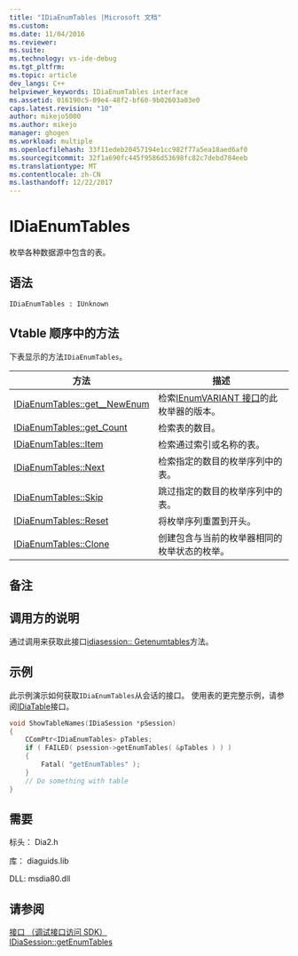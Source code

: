 ```yaml
---
title: "IDiaEnumTables |Microsoft 文档"
ms.custom: 
ms.date: 11/04/2016
ms.reviewer: 
ms.suite: 
ms.technology: vs-ide-debug
ms.tgt_pltfrm: 
ms.topic: article
dev_langs: C++
helpviewer_keywords: IDiaEnumTables interface
ms.assetid: 016190c5-09e4-48f2-bf60-9b02603a03e0
caps.latest.revision: "10"
author: mikejo5000
ms.author: mikejo
manager: ghogen
ms.workload: multiple
ms.openlocfilehash: 33f11edeb20457194e1cc982f77a5ea18aed6af0
ms.sourcegitcommit: 32f1a690fc445f9586d53698fc82c7debd784eeb
ms.translationtype: MT
ms.contentlocale: zh-CN
ms.lasthandoff: 12/22/2017
---
```

# <a name="idiaenumtables"></a>IDiaEnumTables
枚举各种数据源中包含的表。  
  
## <a name="syntax"></a>语法  
  
```  
IDiaEnumTables : IUnknown  
```  
  
## <a name="methods-in-vtable-order"></a>Vtable 顺序中的方法  
 下表显示的方法`IDiaEnumTables`。  
  
|方法|描述|  
|------------|-----------------|  
|[IDiaEnumTables::get__NewEnum](../../debugger/debug-interface-access/idiaenumtables-get-newenum.md)|检索[IEnumVARIANT 接口](http://msdn.microsoft.com/en-us/139e3c93-faef-4003-9079-e0e94494db3e)的此枚举器的版本。|  
|[IDiaEnumTables::get_Count](../../debugger/debug-interface-access/idiaenumtables-get-count.md)|检索表的数目。|  
|[IDiaEnumTables::Item](../../debugger/debug-interface-access/idiaenumtables-item.md)|检索通过索引或名称的表。|  
|[IDiaEnumTables::Next](../../debugger/debug-interface-access/idiaenumtables-next.md)|检索指定的数目的枚举序列中的表。|  
|[IDiaEnumTables::Skip](../../debugger/debug-interface-access/idiaenumtables-skip.md)|跳过指定的数目的枚举序列中的表。|  
|[IDiaEnumTables::Reset](../../debugger/debug-interface-access/idiaenumtables-reset.md)|将枚举序列重置到开头。|  
|[IDiaEnumTables::Clone](../../debugger/debug-interface-access/idiaenumtables-clone.md)|创建包含与当前的枚举器相同的枚举状态的枚举。|  
  
## <a name="remarks"></a>备注  
  
## <a name="notes-for-callers"></a>调用方的说明  
 通过调用来获取此接口[idiasession:: Getenumtables](../../debugger/debug-interface-access/idiasession-getenumtables.md)方法。  
  
## <a name="example"></a>示例  
 此示例演示如何获取`IDiaEnumTables`从会话的接口。 使用表的更完整示例，请参阅[IDiaTable](../../debugger/debug-interface-access/idiatable.md)接口。  
  
```C++  
void ShowTableNames(IDiaSession *pSession)  
{  
    CComPtr<IDiaEnumTables> pTables;  
    if ( FAILED( psession->getEnumTables( &pTables ) ) )  
    {  
        Fatal( "getEnumTables" );  
    }  
    // Do something with table  
}  
```  
  
## <a name="requirements"></a>需要  
 标头： Dia2.h  
  
 库： diaguids.lib  
  
 DLL: msdia80.dll  
  
## <a name="see-also"></a>请参阅  
 [接口 （调试接口访问 SDK）](../../debugger/debug-interface-access/interfaces-debug-interface-access-sdk.md)   
 [IDiaSession::getEnumTables](../../debugger/debug-interface-access/idiasession-getenumtables.md)